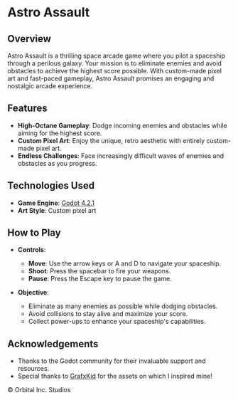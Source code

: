 # Astro Assault

## Overview

Astro Assault is a thrilling space arcade game where you pilot a spaceship through a perilous galaxy. Your mission is to eliminate enemies and avoid obstacles to achieve the highest score possible. With custom-made pixel art and fast-paced gameplay, Astro Assault promises an engaging and nostalgic arcade experience.

## Features

- **High-Octane Gameplay**: Dodge incoming enemies and obstacles while aiming for the highest score.
- **Custom Pixel Art**: Enjoy the unique, retro aesthetic with entirely custom-made pixel art.
- **Endless Challenges**: Face increasingly difficult waves of enemies and obstacles as you progress.

## Technologies Used

- **Game Engine**: [Godot 4.2.1](https://godotengine.org/)
- **Art Style**: Custom pixel art

## How to Play

- **Controls**:
  - **Move**: Use the arrow keys or A and D to navigate your spaceship.
  - **Shoot**: Press the spacebar to fire your weapons.
  - **Pause**: Press the Escape key to pause the game.

- **Objective**:
  - Eliminate as many enemies as possible while dodging obstacles.
  - Avoid collisions to stay alive and maximize your score.
  - Collect power-ups to enhance your spaceship's capabilities.

## Acknowledgements

- Thanks to the Godot community for their invaluable support and resources.
- Special thanks to [GrafxKid](https://opengameart.org/users/grafxkid) for the assets on which I inspired mine!

&copy; Orbital Inc. Studios
